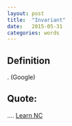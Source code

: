 ```yaml
---
layout: post
title:  "Invariant"
date:   2015-05-31
categories: words
---
```


Definition
----------
. (Google)

Quote: 
--------
.... [Learn NC]
  
[Learn NC]: http://www.learnnc.org/lp/pages/4719


